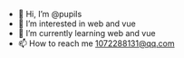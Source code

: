 - 👋 Hi, I’m @pupiIs
- 👀 I’m interested in web and vue 
- 🌱 I’m currently learning web and vue
- 📫 How to reach me 1072288131@qq.com

<!---
pupiIs/pupiIs is a ✨ special ✨ repository because its `README.md` (this file) appears on your GitHub profile.
You can click the Preview link to take a look at your changes.
--->
